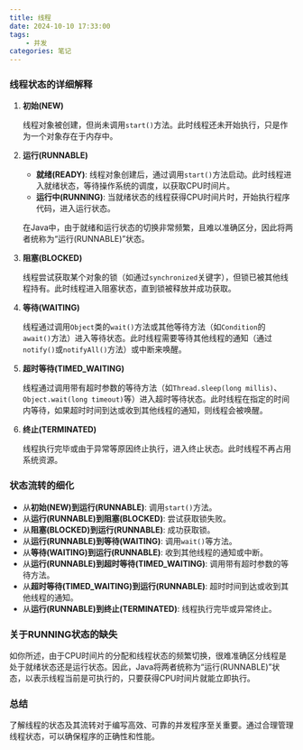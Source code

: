 ```yaml
---
title: 线程 
date: 2024-10-10 17:33:00
tags:
	- 并发
categories: 笔记
---
```

### 线程状态的详细解释

1. **初始(NEW)**

   线程对象被创建，但尚未调用`start()`方法。此时线程还未开始执行，只是作为一个对象存在于内存中。

2. **运行(RUNNABLE)**

   * **就绪(READY)**: 线程对象创建后，通过调用`start()`方法启动。此时线程进入就绪状态，等待操作系统的调度，以获取CPU时间片。
   * **运行中(RUNNING)**: 当就绪状态的线程获得CPU时间片时，开始执行程序代码，进入运行状态。

   在Java中，由于就绪和运行状态的切换非常频繁，且难以准确区分，因此将两者统称为“运行(RUNNABLE)”状态。

3. **阻塞(BLOCKED)**

   线程尝试获取某个对象的锁（如通过`synchronized`关键字），但锁已被其他线程持有。此时线程进入阻塞状态，直到锁被释放并成功获取。

4. **等待(WAITING)**

   线程通过调用`Object`类的`wait()`方法或其他等待方法（如`Condition`的`await()`方法）进入等待状态。此时线程需要等待其他线程的通知（通过`notify()`或`notifyAll()`方法）或中断来唤醒。

5. **超时等待(TIMED_WAITING)**

   线程通过调用带有超时参数的等待方法（如`Thread.sleep(long millis)`、`Object.wait(long timeout)`等）进入超时等待状态。此时线程在指定的时间内等待，如果超时时间到达或收到其他线程的通知，则线程会被唤醒。

6. **终止(TERMINATED)**

   线程执行完毕或由于异常等原因终止执行，进入终止状态。此时线程不再占用系统资源。

### 状态流转的细化

- 从**初始(NEW)**到**运行(RUNNABLE)**: 调用`start()`方法。
- 从**运行(RUNNABLE)**到**阻塞(BLOCKED)**: 尝试获取锁失败。
- 从**阻塞(BLOCKED)**到**运行(RUNNABLE)**: 成功获取锁。
- 从**运行(RUNNABLE)**到**等待(WAITING)**: 调用`wait()`等方法。
- 从**等待(WAITING)**到**运行(RUNNABLE)**: 收到其他线程的通知或中断。
- 从**运行(RUNNABLE)**到**超时等待(TIMED_WAITING)**: 调用带有超时参数的等待方法。
- 从**超时等待(TIMED_WAITING)**到**运行(RUNNABLE)**: 超时时间到达或收到其他线程的通知。
- 从**运行(RUNNABLE)**到**终止(TERMINATED)**: 线程执行完毕或异常终止。

### 关于RUNNING状态的缺失

如你所述，由于CPU时间片的分配和线程状态的频繁切换，很难准确区分线程是处于就绪状态还是运行状态。因此，Java将两者统称为“运行(RUNNABLE)”状态，以表示线程当前是可执行的，只要获得CPU时间片就能立即执行。

### 总结

了解线程的状态及其流转对于编写高效、可靠的并发程序至关重要。通过合理管理线程状态，可以确保程序的正确性和性能。